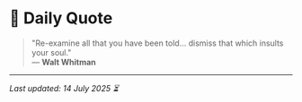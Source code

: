 # 📜 Daily Quote

> "Re-examine all that you have been told... dismiss that which insults your soul."  
> — **Walt Whitman**

---

_Last updated: 14 July 2025 ⏳_
